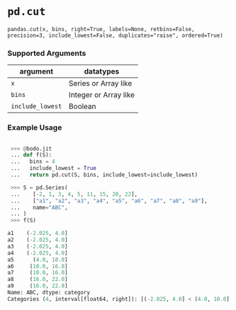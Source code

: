# `pd.cut`

`pandas.cut(x, bins, right=True, labels=None, retbins=False, precision=3, include_lowest=False, duplicates="raise", ordered=True)`

### Supported Arguments

|argument                 |    datatypes             |
|-------------------------|--------------------------|
|`x`                      |    Series or Array like  |
|`bins`                   |    Integer or Array like |
|`include_lowest`         |    Boolean               |

### Example Usage

```py

 >>> @bodo.jit
 ... def f(S):
 ...   bins = 4
 ...   include_lowest = True
 ...   return pd.cut(S, bins, include_lowest=include_lowest)

 >>> S = pd.Series(
 ...    [-2, 1, 3, 4, 5, 11, 15, 20, 22],
 ...    ["a1", "a2", "a3", "a4", "a5", "a6", "a7", "a8", "a9"],
 ...    name="ABC",
 ... )
 >>> f(S)

a1    (-2.025, 4.0]
a2    (-2.025, 4.0]
a3    (-2.025, 4.0]
a4    (-2.025, 4.0]
a5      (4.0, 10.0]
a6     (10.0, 16.0]
a7     (10.0, 16.0]
a8     (16.0, 22.0]
a9     (16.0, 22.0]
Name: ABC, dtype: category
Categories (4, interval[float64, right]): [(-2.025, 4.0] < (4.0, 10.0] < (10.0, 16.0] < (16.0, 22.0]]
```
